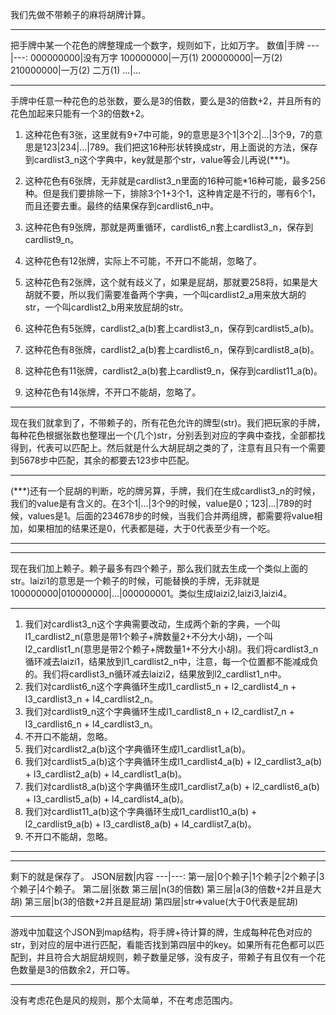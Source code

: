 我们先做不带赖子的麻将胡牌计算。

---

把手牌中某一个花色的牌整理成一个数字，规则如下，比如万字。
数值|手牌
---|---:
000000000|没有万字
100000000|一万(1)
200000000|一万(2)
210000000|一万(2) 二万(1)
...|...

---

手牌中任意一种花色的总张数，要么是3的倍数，要么是3的倍数+2，并且所有的花色加起来只能有一个3的倍数+2。
1. 这种花色有3张，这里就有9+7中可能，9的意思是3个1|3个2|...|3个9，7的意思是123|234|...|789。我们把这16种形状转换成str，用上面说的方法，保存到cardlist3_n这个字典中，key就是那个str，value等会儿再说(***)。
2. 这种花色有6张牌，无非就是cardlist3_n里面的16种可能*16种可能，最多256种。但是我们要排除一下，排除3个1+3个1，这种肯定是不行的，哪有6个1，而且还要去重。最终的结果保存到cardlist6_n中。
3. 这种花色有9张牌，那就是两重循环，cardlist6_n套上cardlist3_n，保存到cardlist9_n。
4. 这种花色有12张牌，实际上不可能，不开口不能胡，忽略了。

5. 这种花色有2张牌，这个就有歧义了，如果是屁胡，那就要258将，如果是大胡就不要，所以我们需要准备两个字典，一个叫cardlist2_a用来放大胡的str，一个叫cardlist2_b用来放屁胡的str。
6. 这种花色有5张牌，cardlist2_a(b)套上cardlist3_n，保存到cardlist5_a(b)。
7. 这种花色有8张牌，cardlist2_a(b)套上cardlist6_n，保存到cardlist8_a(b)。
8. 这种花色有11张牌，cardlist2_a(b)套上cardlist9_n，保存到cardlist11_a(b)。
9. 这种花色有14张牌，不开口不能胡，忽略了。

---

现在我们就拿到了，不带赖子的，所有花色允许的牌型(str)。我们把玩家的手牌，每种花色根据张数也整理出一个(几个)str，分别丢到对应的字典中查找，全部都找得到，代表可以匹配上。然后就是什么大胡屁胡之类的了，注意有且只有一个需要到5678步中匹配，其余的都要去123步中匹配。

---

(***)还有一个屁胡的判断，吃的牌另算，手牌，我们在生成cardlist3_n的时候，我们的value是有含义的。在3个1|...|3个9的时候，value是0；123|...|789的时候，values是1。后面的234678步的时候，当我们合并两组牌，都需要将value相加，如果相加的结果还是0，代表都是碰，大于0代表至少有一个吃。

---
---

现在我们加上赖子。赖子最多有四个赖子，那么我们就去生成一个类似上面的str。laizi1的意思是一个赖子的时候，可能替换的手牌，无非就是100000000|010000000|...|000000001。类似生成laizi2,laizi3,laizi4。

---

1. 我们对cardlist3_n这个字典需要改动，生成两个新的字典，一个叫l1_cardlist2_n(意思是带1个赖子+牌数量2+不分大小胡)，一个叫l2_cardlist1_n(意思是带2个赖子+牌数量1+不分大小胡)。我们将cardlist3_n循环减去laizi1，结果放到l1_cardlist2_n中，注意，每一个位置都不能减成负的。我们将cardlist3_n循环减去laizi2，结果放到l2_cardlist1_n中。
2. 我们对cardlist6_n这个字典循环生成l1_cardlist5_n + l2_cardlist4_n + l3_cardlist3_n + l4_cardlist2_n。
3. 我们对cardlist9_n这个字典循环生成l1_cardlist8_n + l2_cardlist7_n + l3_cardlist6_n + l4_cardlist3_n。
4. 不开口不能胡，忽略。
5. 我们对cardlist2_a(b)这个字典循环生成l1_cardlist1_a(b)。
6. 我们对cardlist5_a(b)这个字典循环生成l1_cardlist4_a(b) + l2_cardlist3_a(b) + l3_cardlist2_a(b) + l4_cardlist1_a(b)。
7. 我们对cardlist8_a(b)这个字典循环生成l1_cardlist7_a(b) + l2_cardlist6_a(b) + l3_cardlist5_a(b) + l4_cardlist4_a(b)。
8. 我们对cardlist11_a(b)这个字典循环生成l1_cardlist10_a(b) + l2_cardlist9_a(b) + l3_cardlist8_a(b) + l4_cardlist7_a(b)。
9. 不开口不能胡，忽略。

---
---

剩下的就是保存了。
JSON层数|内容
---|---:
第一层|0个赖子|1个赖子|2个赖子|3个赖子|4个赖子。
第二层|张数
第三层|n(3的倍数)
第三层|a(3的倍数+2并且是大胡)
第三层|b(3的倍数+2并且是屁胡)
第四层|str=>value(大于0代表是屁胡)

---

游戏中加载这个JSON到map结构，将手牌+待计算的牌，生成每种花色对应的str，到对应的层中进行匹配，看能否找到第四层中的key。如果所有花色都可以匹配到，并且符合大胡屁胡规则，赖子数量足够，没有皮子，带赖子有且仅有一个花色数量是3的倍数余2，开口等。

---

没有考虑花色是风的规则，那个太简单，不在考虑范围内。
